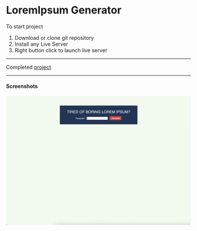 # LoremIpsum Generator

To start project

1. Download or clone git repository
2. Install any Live Server
3. Right button click to launch live server

---

Completed [project](https://malinsp.github.io/loremipsum.github.io/)

---

#### Screenshots

![lorem](./screenshot.png)
